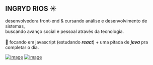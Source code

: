 ##  INGRYD RIOS :sunny:


 


desenvolvedora front-end & cursando análise e desenvolvimento de sistemas,<br/> 
buscando avanço social e pessoal através da tecnologia. <br/><br/>
:crystal_ball: focando em javascript (estudando **_react_**) + uma pitada de **_java_** pra completar o dia.


[![image](https://img.shields.io/badge/LinkedIn-0077B5?style=for-the-badge&logo=linkedin&logoColor=white)](https://www.linkedin.com/in/riosi/)
[![image](https://img.shields.io/badge/Gmail-D14836?style=for-the-badge&logo=gmail&logoColor=white)](mailto:riosingryd@gmail.com)
<!--[![image](https://img.shields.io/badge/dev.to-0A0A0A?style=for-the-badge&logo=dev.to&logoColor=white)](https://www.dev.to/riosi)-->


<!--
**riosi/riosi** is a ✨ _special_ ✨ repository because its `README.md` (this file) appears on your GitHub profile. -->
